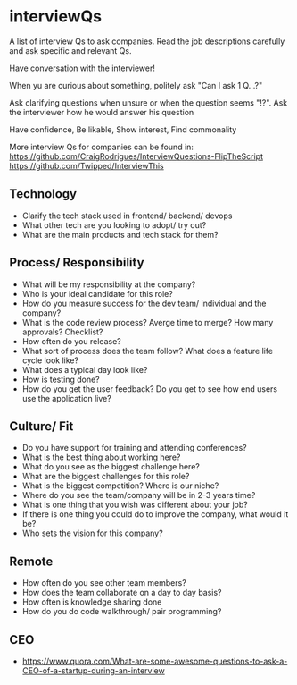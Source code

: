 # interviewQs

A list of interview Qs to ask companies.
Read the job descriptions carefully and ask specific and relevant Qs.

Have conversation with the interviewer!

When yu are curious about something, politely ask "Can I ask 1 Q...?"

Ask clarifying questions when unsure or when the question seems "!?". Ask the interviewer how he would answer his question

Have confidence, Be likable, Show interest, Find commonality

More interview Qs for companies can be found in:
https://github.com/CraigRodrigues/InterviewQuestions-FlipTheScript
https://github.com/Twipped/InterviewThis

## Technology

* Clarify the tech stack used in frontend/ backend/ devops
* What other tech are you looking to adopt/ try out?
* What are the main products and tech stack for them?

## Process/ Responsibility

* What will be my responsibility at the company?
* Who is your ideal candidate for this role?
* How do you measure success for the dev team/ individual and the company?
* What is the code review process? Averge time to merge? How many approvals? Checklist?
* How often do you release?
* What sort of process does the team follow? What does a feature life cycle look like?
* What does a typical day look like?
* How is testing done?
* How do you get the user feedback? Do you get to see how end users use the application live?

## Culture/ Fit

* Do you have support for training and attending conferences?
* What is the best thing about working here?
* What do you see as the biggest challenge here?
* What are the biggest challenges for this role?
* What is the biggest competition? Where is our niche?
* Where do you see the team/company will be in 2-3 years time?
* What is one thing that you wish was different about your job?
* If there is one thing you could do to improve the company, what would it be?
* Who sets the vision for this company?

## Remote

* How often do you see other team members?
* How does the team collaborate on a day to day basis?
* How often is knowledge sharing done
* How do you do code walkthrough/ pair programming?

## CEO
* https://www.quora.com/What-are-some-awesome-questions-to-ask-a-CEO-of-a-startup-during-an-interview
